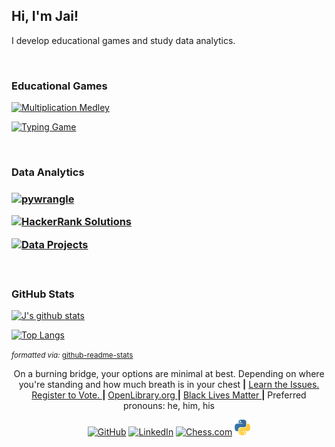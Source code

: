 <h2> Hi, I'm Jai! </h2>

I develop educational games and study data analytics.


<br/>


<h3> Educational Games </h3>

[![Multiplication Medley](https://github-readme-stats.vercel.app/api/pin/?username=jaimiles23&repo=Multiplication-Medley)](https://github.com/jaimiles23/Multiplication-Medley)

[![Typing Game](https://github-readme-stats.vercel.app/api/pin/?username=jaimiles23&repo=Educational-Typing-Game)](https://github.com/jaimiles23/Educational-Typing-Game)


<br/>


<h3> Data Analytics <h3>

[![pywrangle](https://github-readme-stats.vercel.app/api/pin/?username=jaimiles23&repo=pywrangle)](https://github.com/jaimiles23/pywrangle)

[![HackerRank Solutions](https://github-readme-stats.vercel.app/api/pin/?username=jaimiles23&repo=HackerRank_Solutions)](https://github.com/jaimiles23/HackerRank_Solutions)

[![Data Projects](https://github-readme-stats.vercel.app/api/pin/?username=jaimiles23&repo=Data-Projects)](https://github.com/jaimiles23/Data-Projects)



<br/>


<h3> GitHub Stats</h3>

[![J's github stats](https://github-readme-stats.vercel.app/api?username=jaimiles23)](https://github.com/anuraghazra/github-readme-stats)

[![Top Langs](https://github-readme-stats.vercel.app/api/top-langs/?username=jaimiles23)](https://github.com/anuraghazra/github-readme-stats)

<i><small>formatted via: </i><a href = "https://github.com/anuraghazra/github-readme-stats">github-readme-stats</a></small>

<p align = "center">
On a burning bridge, your options are minimal at best. Depending on where you're standing and how much breath is in your chest
<b>|</b>    <a href = "https://www.ballotready.org/"> Learn the Issues. </a>
<a href = "https://vote.gov/"> Register to Vote. </a>
<b>|</b>    <a href = "https://openlibrary.org/"> OpenLibrary.org </a>
<b>|</b>    <a href = "https://blacklivesmatters.carrd.co/"> Black Lives Matter </a>
<b>|</b>    Preferred pronouns: he, him, his
</p>
<p align = "center">
    <a href = "https://github.com/jaimiles23"><img src="https://img.shields.io/github/followers/jaimiles23.svg?label=GitHub&style=social" alt="GitHub"></a>
	<a href = "https://www.linkedin.com/in/jaimiles"><img src="https://img.shields.io/badge/LinkedIn--_.svg?style=social&logo=linkedin" alt="LinkedIn"></a>  
    <a href = "https://www.chess.com/member/jaimiles23"><img src = "https://images.chesscomfiles.com/uploads/v1/images_users/tiny_mce/SamCopeland/phpmeXx6V.png" alt = "Chess.com" width = 25></a>  
    <a href = "https://www.python.org"><img src = "https://raw.githubusercontent.com/docker-library/docs/01c12653951b2fe592c1f93a13b4e289ada0e3a1/python/logo.png" alt = "Python" width = 25></a>
</p>


<!--
NOTES:

https://nitratine.net/blog/post/github-badges/ to make badges.

NOTE: github stats not being centers by HTML code above ^^ Because implemented in markdown. 

-->

